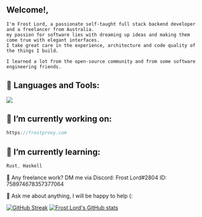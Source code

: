 ## Welcome!,
```
I'm Frost Lord, a passionate self-taught full stack backend developer and a freelancer from Australia.
my passion for software lies with dreaming up ideas and making them come true with elegant interfaces.
I take great care in the experience, architecture and code quality of the things I build.

I learned a lot from the open-source community and from some software engineering friends.
```
<!--<img align="right" alt="GIF" src="https://github.com/abhisheknaiidu/abhisheknaiidu/raw/master/code.gif?raw=true" width="500" height="320" style="max-width: 100%;">
-->
## 🧰 Languages and Tools:
<p align="left">
    <img src="https://skillicons.dev/icons?i=git,java,kotlin,nextjs,react,redis,tailwind,py,pug,raspberrypi,swift,tensorflow,ts,workers,vue,postgres,ps,mysql,html,css,grafana,express,dotnet,docker,discord,cloudflare,bash,arduino,mongodb,nginx,nodejs,androidstudio,cassandra,bots,go,haskell,kubernetes,nuxtjs,php,postman,regex,rust,threejs,sass,powershell,electron,js&perline=16" />
</p>


## 🔭 I’m currently working on:
```js
https://frostproxy.com
```
## 🌱 I’m currently learning:
```js
Rust, Haskell
```
💼 Any freelance work? DM me via Discord: Frost Lord#2804 ID: 758974678357377064

💬 Ask me about anything, I will be happy to help (:

[![GitHub Streak](https://github-readme-streak-stats.herokuapp.com/?user=Frost-Lord)](https://git.io/streak-stats)
[![Frost Lord's GitHub stats](https://github-readme-stats.vercel.app/api?username=Frost-Lord&count_private=true&show_icons=true&hide_title=true&include_all_commits=true)](https://git.io/streak-stats)
